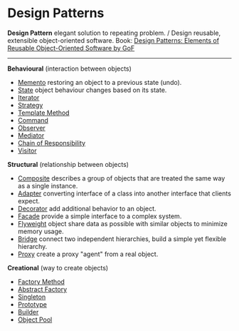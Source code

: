 # Design Patterns

**Design Pattern** elegant solution to repeating problem. / Design reusable, extensible object-oriented software.
Book: [Design Patterns: Elements of Reusable Object-Oriented Software by GoF](https://en.wikipedia.org/wiki/Design_Patterns)
***
**Behavioural** (interaction between objects)
* [Memento](https://github.com/shamy1st/design-pattern-memento-java) restoring an object to a previous state (undo).
* [State](https://github.com/shamy1st/design-pattern-state-java) object behaviour changes based on its state.
* [Iterator](https://github.com/shamy1st/design-pattern-iterator-java)
* [Strategy](https://github.com/shamy1st/design-pattern-strategy-java)
* [Template Method](https://github.com/shamy1st/design-pattern-template-java)
* [Command](https://github.com/shamy1st/design-pattern-command-java)
* [Observer](https://github.com/shamy1st/design-pattern-observer-java)
* [Mediator](https://github.com/shamy1st/design-pattern-mediator-java)
* [Chain of Responsibility](https://github.com/shamy1st/design-pattern-chain-of-responsibility-java)
* [Visitor](https://github.com/shamy1st/design-pattern-visitor-java)

**Structural** (relationship between objects)
* [Composite](https://github.com/shamy1st/design-pattern-composite-java) describes a group of objects that are treated the same way as a single instance.
* [Adapter](https://github.com/shamy1st/design-pattern-adapter-java) converting interface of a class into another interface that clients expect.
* [Decorator](https://github.com/shamy1st/design-pattern-decorator-java) add additional behavior to an object.
* [Facade](https://github.com/shamy1st/design-pattern-facade-java) provide a simple interface to a complex system.
* [Flyweight](https://github.com/shamy1st/design-pattern-flyweight-java) object share data as possible with similar objects to minimize memory usage.
* [Bridge](https://github.com/shamy1st/design-pattern-bridge-java) connect two independent hierarchies, build a simple yet flexible hierarchy.
* [Proxy](https://github.com/shamy1st/design-pattern-proxy-java) create a proxy "agent" from a real object.

**Creational** (way to create objects)
* [Factory Method]()
* [Abstract Factory]()
* [Singleton]()
* [Prototype]()
* [Builder]()
* [Object Pool]()
